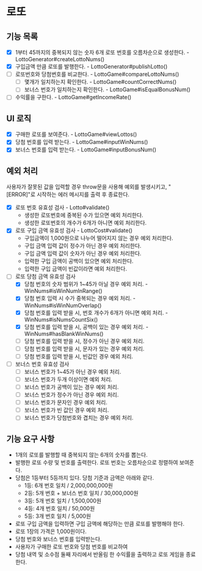 # 로또

## 기능 목록

- [x] 1부터 45까지의 중복되지 않는 숫자 6개 로또 번호를 오름차순으로 생성한다. - LottoGenerator#createLottoNums()
- [x] 구입금액 만큼 로또를 발행한다. - LottoGenerator#publishLotto()
- [ ] 로또번호와 당첨번호를 비교한다. - LottoGame#compareLottoNums()
  - [ ] 몇개가 일치하는지 확인한다. - LottoGame#countCorrectNums() 
  - [ ] 보너스 번호가 일치하는지 확인한다. - LottoGame#isEqualBonusNum()
- [ ] 수익률을 구한다. - LottoGame#getIncomeRate()

## UI 로직

- [x] 구매한 로또를 보여준다. - LottoGame#viewLottos()
- [x] 당첨 번호를 입력 받는다. - LottoGame#inputWinNums()
- [x] 보너스 번호를 입력 받는다. - LottoGame#inputBonusNum()

## 예외 처리

사용자가 잘못된 값을 입력할 경우 throw문을 사용해 예외를 발생시키고, "[ERROR]"로 시작하는 에러 메시지를 출력 후 종료한다.

- [x] 로또 번호 유효성 검사 - Lotto#validate() 
  - 생성한 로또번호에 중복된 수가 있으면 예외 처리한다.
  - 생성한 로또번호의 개수가 6개가 아니면 예외 처리한다.
- [x] 로또 구입 금액 유효성 검사 - LottoCost#validate()
  - 구입금액이 1,000원으로 나누어 떨어지지 않는 경우 예외 처리한다.
  - 구입 금액 입력 값이 정수가 아닌 경우 예외 처리한다.
  - 구입 금액 입력 값이 숫자가 아닌 경우 예외 처리한다.
  - 입력한 구입 금액이 공백이 있으면 예외 처리한다.
  - 입력한 구입 금액이 빈값이라면 예외 처리한다.
- [ ] 로또 당첨 금액 유효성 검사
  - [x] 당첨 번호의 숫자 범위가 1~45가 아닐 경우 예외 처리. - WinNums#isWinNumInRange()
  - [x] 당첨 번호 입력 시 수가 중복되는 경우 예외 처리. - WinNums#isWinNumOverlap()
  - [x] 당첨 번호를 입력 받을 시, 번호 개수가 6개가 아니면 예외 처리. - WinNums#isNumsCountSix()
  - [x] 당첨 번호를 입력 받을 시, 공백이 있는 경우 예외 처리. -WinNums#hasBlankWinNums()
  - [ ] 당첨 번호를 입력 받을 시, 정수가 아닌 경우 예외 처리.
  - [ ] 당첨 번호를 입력 받을 시, 문자가 있는 경우 예외 처리.
  - [ ] 당첨 번호를 입력 받을 시, 빈값인 경우 예외 처리.
- [ ] 보너스 번호 유효성 검사
  - [ ] 보너스 번호가 1~45가 아닌 경우 예외 처리.
  - [ ] 보너스 번호가 두개 이상이면 예외 처리.
  - [ ] 보너스 번호가 공백이 있는 경우 예외 처리.
  - [ ] 보너스 번호가 정수가 아닌 경우 예외 처리.
  - [ ] 보너스 번호가 문자인 경우 예외 처리.
  - [ ] 보너스 번호가 빈 값인 경우 예외 처리.
  - [ ] 보너스 번호가 당첨번호와 겹치는 경우 예외 처리.

## 기능 요구 사항

- 1개의 로또를 발행할 때 중복되지 않는 6개의 숫자를 뽑는다.
- 발행한 로또 수량 및 번호를 출력한다. 로또 번호는 오름차순으로 정렬하여 보여준다.
- 당첨은 1등부터 5등까지 있다. 당첨 기준과 금액은 아래와 같다.
  - 1등: 6개 번호 일치 / 2,000,000,000원
  - 2등: 5개 번호 + 보너스 번호 일치 / 30,000,000원
  - 3등: 5개 번호 일치 / 1,500,000원
  - 4등: 4개 번호 일치 / 50,000원
  - 5등: 3개 번호 일치 / 5,000원
- 로또 구입 금액을 입력하면 구입 금액에 해당하는 만큼 로또를 발행해야 한다.
- 로또 1장의 가격은 1,000원이다.
- 당첨 번호와 보너스 번호를 입력받는다.
- 사용자가 구매한 로또 번호와 당첨 번호를 비교하여 
- 당첨 내역 및 소수점 둘째 자리에서 반올림 한 수익률을 출력하고 로또 게임을 종료한다.
